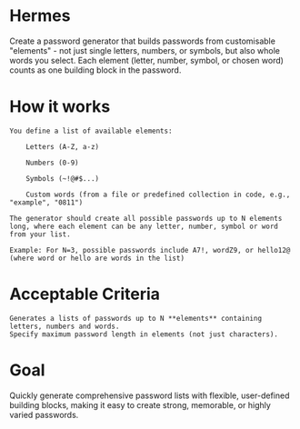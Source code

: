 # Hermes

Create a password generator that builds passwords from customisable "elements" - not just single letters, numbers, or symbols, but also whole words you select. Each element (letter, number, symbol, or chosen word) counts as one building block in the password.

# How it works

    You define a list of available elements:

        Letters (A-Z, a-z)

        Numbers (0-9)

        Symbols (~!@#$...)

        Custom words (from a file or predefined collection in code, e.g., "example", "0811")

    The generator should create all possible passwords up to N elements long, where each element can be any letter, number, symbol or word from your list.

    Example: For N=3, possible passwords include A7!, wordZ9, or hello12@ (where word or hello are words in the list)

# Acceptable Criteria

    Generates a lists of passwords up to N **elements** containing letters, numbers and words.
    Specify maximum password length in elements (not just characters).

# Goal

Quickly generate comprehensive password lists with flexible, user-defined building blocks, making it easy to create strong, memorable, or highly varied passwords.
